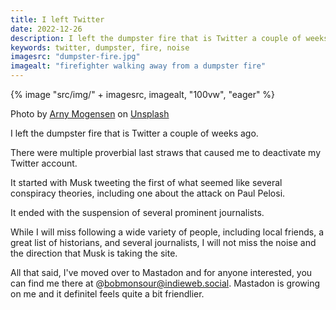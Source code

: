 ```yaml
---
title: I left Twitter
date: 2022-12-26
description: I left the dumpster fire that is Twitter a couple of weeks ago.
keywords: twitter, dumpster, fire, noise
imagesrc: "dumpster-fire.jpg"
imagealt: "firefighter walking away from a dumpster fire"
---
```


{% image "src/img/" + imagesrc, imagealt, "100vw", "eager" %}

<p class="caption">Photo by <a href="https://unsplash.com/@arnykoor?utm_source=unsplash&utm_medium=referral&utm_content=creditCopyText">Arny Mogensen</a> on <a href="https://unsplash.com/photos/rRgO49i8w2s?utm_source=unsplash&utm_medium=referral&utm_content=creditCopyText">Unsplash</a></p>

I left the dumpster fire that is Twitter a couple of weeks ago.

There were multiple proverbial last straws that caused me to deactivate my Twitter account.

It started with Musk tweeting the first of what seemed like several conspiracy theories, including one about the attack on Paul Pelosi.

It ended with the suspension of several prominent journalists.

While I will miss following a wide variety of people, including local friends, a great list of historians, and several journalists, I will not miss the noise and the direction that Musk is taking the site.

All that said, I've moved over to Mastadon and for anyone interested, you can find me there at @bobmonsour@indieweb.social. Mastadon is growing on me and it definitel feels quite a bit friendlier.
